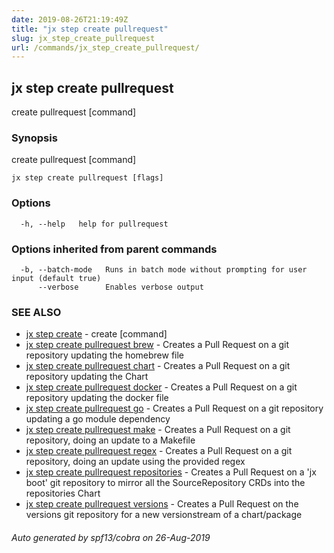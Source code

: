 ```yaml
---
date: 2019-08-26T21:19:49Z
title: "jx step create pullrequest"
slug: jx_step_create_pullrequest
url: /commands/jx_step_create_pullrequest/
---
```

## jx step create pullrequest

create pullrequest [command]

### Synopsis

create pullrequest [command]

```
jx step create pullrequest [flags]
```

### Options

```
  -h, --help   help for pullrequest
```

### Options inherited from parent commands

```
  -b, --batch-mode   Runs in batch mode without prompting for user input (default true)
      --verbose      Enables verbose output
```

### SEE ALSO

* [jx step create](/commands/jx_step_create/)	 - create [command]
* [jx step create pullrequest brew](/commands/jx_step_create_pullrequest_brew/)	 - Creates a Pull Request on a git repository updating the homebrew file
* [jx step create pullrequest chart](/commands/jx_step_create_pullrequest_chart/)	 - Creates a Pull Request on a git repository updating the Chart
* [jx step create pullrequest docker](/commands/jx_step_create_pullrequest_docker/)	 - Creates a Pull Request on a git repository updating the docker file
* [jx step create pullrequest go](/commands/jx_step_create_pullrequest_go/)	 - Creates a Pull Request on a git repository updating a go module dependency
* [jx step create pullrequest make](/commands/jx_step_create_pullrequest_make/)	 - Creates a Pull Request on a git repository, doing an update to a Makefile
* [jx step create pullrequest regex](/commands/jx_step_create_pullrequest_regex/)	 - Creates a Pull Request on a git repository, doing an update using the provided regex
* [jx step create pullrequest repositories](/commands/jx_step_create_pullrequest_repositories/)	 - Creates a Pull Request on a 'jx boot' git repository to mirror all the SourceRepository CRDs into the repositories Chart
* [jx step create pullrequest versions](/commands/jx_step_create_pullrequest_versions/)	 - Creates a Pull Request on the versions git repository for a new versionstream of a chart/package

###### Auto generated by spf13/cobra on 26-Aug-2019
